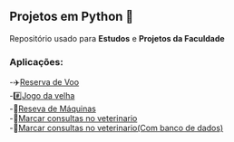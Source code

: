 ## Projetos em Python 🐍
Repositório usado para **Estudos** e **Projetos da Faculdade**

### Aplicações:
-✈️[Reserva de Voo](https://github.com/YuriGarciaRibeiro/Projetos-Programacao-Python/tree/main/APS%20unidade%201) <br>
-#️⃣[Jogo da velha](https://github.com/YuriGarciaRibeiro/Projetos-Programacao-Python/tree/main/jogo%20da%20velha)<br>
-🚜[Reseva de Máquinas](https://github.com/YuriGarciaRibeiro/Projetos-Programacao-Python/tree/main/quest%C3%A3o%201%20prova%201%20unidade)<br>
-🐶[Marcar consultas no veterinario](https://github.com/YuriGarciaRibeiro/Projetos-Programacao-Python/tree/main/questao%202%20prova%201)<br>
-🐶[Marcar consultas no veterinario(Com banco de dados)](https://github.com/YuriGarciaRibeiro/Projetos-Programacao-Python/tree/main/questao%202%20prova%201)
